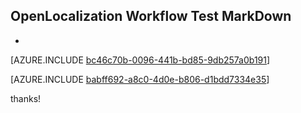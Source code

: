 ## OpenLocalization Workflow Test MarkDown
* 

[AZURE.INCLUDE [bc46c70b-0096-441b-bd85-9db257a0b191](calleeMd1.md)]



[AZURE.INCLUDE [babff692-a8c0-4d0e-b806-d1bdd7334e35](calleeMd2.md)]

 
thanks!